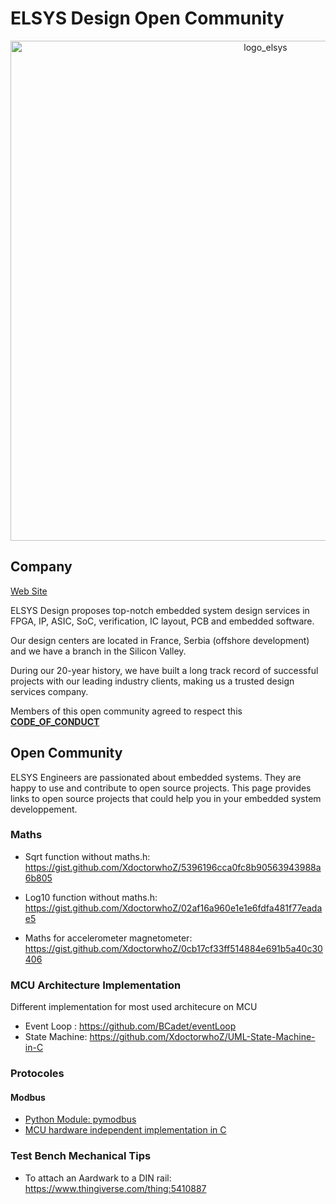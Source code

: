# ELSYS Design Open Community

<p align="center">
   <img src="logo_elsys.png" alt="logo_elsys" width="800"/>
</p>

## Company

[Web Site](https://www.elsys-design.com/en/)

ELSYS Design proposes top-notch embedded system design services in FPGA, IP, ASIC, SoC, verification, IC layout, PCB and embedded software.

Our design centers are located in France, Serbia (offshore development) and we have a branch in the Silicon Valley.

During our 20-year history, we have built a long track record of successful projects with our leading industry clients, making us a trusted design services company.

Members of this open community agreed to respect this [**CODE_OF_CONDUCT**](https://github.com/ngisedsysle/.github/blob/main/CODE_OF_CONDUCT.md)

## Open Community

ELSYS Engineers are passionated about embedded systems. They are happy to use and contribute to open source projects. This page provides links to open source projects that could help you in your embedded system developpement.

### Maths

- Sqrt function without maths.h: https://gist.github.com/XdoctorwhoZ/5396196cca0fc8b90563943988a6b805
- Log10 function without maths.h: https://gist.github.com/XdoctorwhoZ/02af16a960e1e1e6fdfa481f77eadae5

- Maths for accelerometer magnetometer: https://gist.github.com/XdoctorwhoZ/0cb17cf33ff514884e691b5a40c30406

### MCU Architecture Implementation

Different implementation for most used architecure on MCU

- Event Loop : https://github.com/BCadet/eventLoop
- State Machine: https://github.com/XdoctorwhoZ/UML-State-Machine-in-C

### Protocoles

#### Modbus

- [Python Module: pymodbus](https://pypi.org/project/pymodbus/)
- [MCU hardware independent implementation in C](https://jacajack.github.io/liblightmodbus/index.html)

### Test Bench Mechanical Tips

- To attach an Aardwark to a DIN rail: https://www.thingiverse.com/thing:5410887

